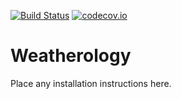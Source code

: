 [![Build Status](https://travis-ci.org/IAmMadSlave/Weatherology.svg?branch=master)](https://travis-ci.org/IAmMadSlave/Weatherology)
[![codecov.io](http://codecov.io/github/IAmMadSlave/Weatherology/coverage.svg?branch=master)](http://codecov.io/github/IAmMadSlave/Weatherology?branch=master)
# Weatherology

Place any installation instructions here.
